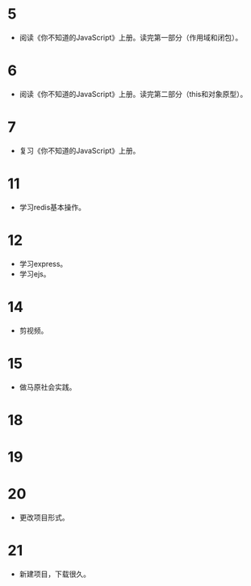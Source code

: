 # 5

- 阅读《你不知道的JavaScript》上册。读完第一部分（作用域和闭包）。

# 6

- 阅读《你不知道的JavaScript》上册。读完第二部分（this和对象原型）。

# 7

- 复习《你不知道的JavaScript》上册。

# 11

- 学习redis基本操作。

# 12

- 学习express。
- 学习ejs。

# 14 

- 剪视频。

# 15

- 做马原社会实践。

# 18

# 19

# 20

- 更改项目形式。

# 21 

- 新建项目，下载很久。